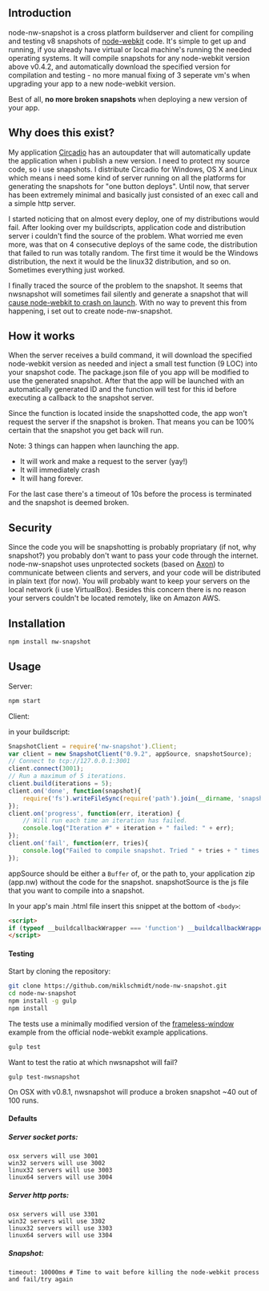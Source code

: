 ## Introduction

node-nw-snapshot is a cross platform buildserver and client for compiling and testing v8 snapshots of [node-webkit](github.com/rogerwang/node-webkit) code. It's simple to get up and running, if you already have virtual or local machine's running the needed operating systems. It will compile snapshots for any node-webkit version above v0.4.2, and automatically download the specified version for compilation and testing - no more manual fixing of 3 seperate vm's when upgrading your app to a new node-webkit version. 

Best of all, **no more broken snapshots** when deploying a new version of your app.

## Why does this exist?

My application [Circadio](https://getcircadio.com/) has an autoupdater that will automatically update the application when i publish a new version. I need to protect my source code, so i use snapshots. I distribute Circadio for Windows, OS X and Linux which means i need some kind of server running on all the platforms for generating the snapshots for "one button deploys". Until now, that server has been extremely minimal and basically just consisted of an exec call and a simple http server. 

I started noticing that on almost every deploy, one of my distributions would fail. After looking over my buildscripts, application code and distribution server i couldn't find the source of the problem. What worried me even more, was that on 4 consecutive deploys of the same code, the distribution that failed to run was totally random. The first time it would be the Windows distribution, the next it would be the linux32 distribution, and so on. Sometimes everything just worked. 

I finally traced the source of the problem to the snapshot. It seems that nwsnapshot will sometimes fail silently and generate a snapshot that will [cause node-webkit to crash on launch](https://github.com/rogerwang/node-webkit/issues/1295). With no way to prevent this from happening, i set out to create node-nw-snapshot.

## How it works

When the server receives a build command, it will download the specified node-webkit version as needed and inject a small test function (9 LOC) into your snapshot code. The package.json file of you app will be modified to use the generated snapshot. After that the app will be launched with an automatically generated ID and the function will test for this id before executing a callback to the snapshot server.

Since the function is located inside the snapshotted code, the app won't request the server if the snapshot is broken. That means you can be 100% certain that the snapshot you get back will run.

Note: 3 things can happen when launching the app.

* It will work and make a request to the server (yay!)
* It will immediately crash
* It will hang forever.

For the last case there's a timeout of 10s before the process is terminated and the snapshot is deemed broken.

## Security

Since the code you will be snapshotting is probably propriatary (if not, why snapshot?) you probably don't want to pass your code through the internet. node-nw-snapshot uses unprotected sockets (based on [Axon](github.com/visionmedia/axon)) to communicate between clients and servers, and your code will be distributed in plain text (for now). You will probably want to keep your servers on the local network (i use VirtualBox). Besides this concern there is no reason your servers couldn't be located remotely, like on Amazon AWS.

## Installation

```bash
npm install nw-snapshot
```

## Usage

Server:

```bash
npm start
```

Client:

in your buildscript:
```js
SnapshotClient = require('nw-snapshot').Client;
var client = new SnapshotClient("0.9.2", appSource, snapshotSource);
// Connect to tcp://127.0.0.1:3001
client.connect(3001);
// Run a maximum of 5 iterations.
client.build(iterations = 5);
client.on('done', function(snapshot){
	require('fs').writeFileSync(require('path').join(__dirname, 'snapshot.bin'));
});
client.on('progress', function(err, iteration) {
	// Will run each time an iteration has failed.
	console.log("Iteration #" + iteration + " failed: " + err);
});
client.on('fail', function(err, tries){
	console.log("Failed to compile snapshot. Tried " + tries + " times.");
});
```
appSource should be either a `Buffer` of, or the path to, your application zip (app.nw) without the code for the snapshot.
snapshotSource is the js file that you want to compile into a snapshot.

In your app's main .html file insert this snippet at the bottom of `<body>`:
```html
<script>
if (typeof __buildcallbackWrapper === 'function') __buildcallbackWrapper();
</script>
```

#### Testing

Start by cloning the repository:
```bash
git clone https://github.com/miklschmidt/node-nw-snapshot.git
cd node-nw-snapshot
npm install -g gulp
npm install
```

The tests use a minimally modified version of the [frameless-window](https://github.com/zcbenz/nw-sample-apps/tree/master/frameless-window) example from the official node-webkit example applications. 

```bash
gulp test
```

Want to test the ratio at which nwsnapshot will fail?
```
gulp test-nwsnapshot
```

On OSX with v0.8.1, nwsnapshot will produce a broken snapshot ~40 out of 100 runs.

#### Defaults

##### Server socket ports:
```
osx servers will use 3001
win32 servers will use 3002
linux32 servers will use 3003
linux64 servers will use 3004
```
##### Server http ports:
```
osx servers will use 3301
win32 servers will use 3302
linux32 servers will use 3303
linux64 servers will use 3304
```
##### Snapshot:
```
timeout: 10000ms # Time to wait before killing the node-webkit process and fail/try again
```

